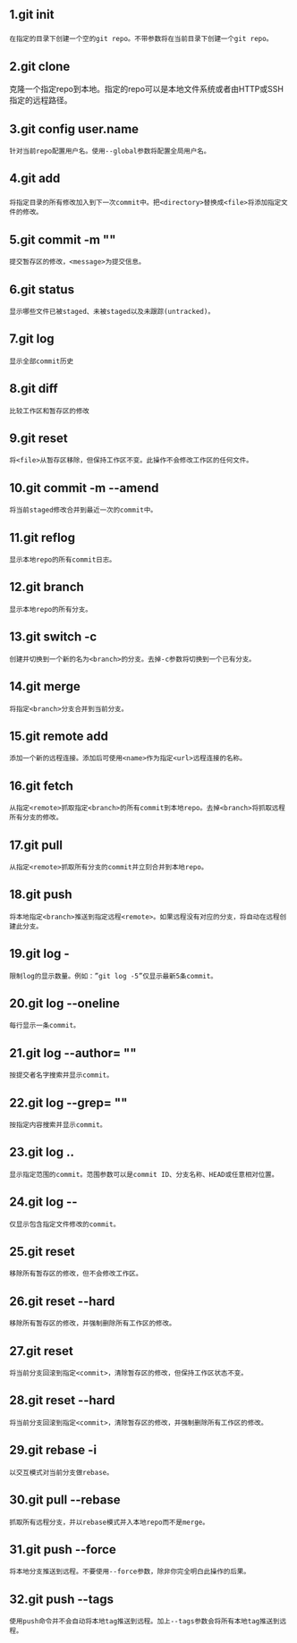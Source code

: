 ## 1.git init <dir>
	在指定的目录下创建一个空的git repo。不带参数将在当前目录下创建一个git repo。
## 2.git clone <repo>  
克隆一个指定repo到本地。指定的repo可以是本地⽂件系统或者由HTTP或SSH指定的远程路径。     
## 3.git config user.name <name>  
	针对当前repo配置⽤户名。使⽤--global参数将配置全局⽤户名。    
## 4.git add <dir> 
	将指定⽬录的所有修改加⼊到下⼀次commit中。把<directory>替换成<file>将添加指定⽂件的修改。    
## 5.git commit -m "<message>"
	提交暂存区的修改，<message>为提交信息。           
## 6.git status
	显示哪些⽂件已被staged、未被staged以及未跟踪(untracked)。
## 7.git log  
	显示全部commit历史  
## 8.git diff    
	⽐较⼯作区和暂存区的修改    
## 9.git reset <file>    
	将<file>从暂存区移除，但保持⼯作区不变。此操作不会修改⼯作区的任何⽂件。  
## 10.git commit -m <message> --amend  
	将当前staged修改合并到最近⼀次的commit中。
## 11.git reflog
	显示本地repo的所有commit⽇志。  
## 12.git branch  
	显示本地repo的所有分⽀。  
## 13.git switch -c <branch>  
	创建并切换到⼀个新的名为<branch>的分⽀。去掉-c参数将切换到⼀个已有分⽀。  
## 14.git merge <branch>   
	将指定<branch>分⽀合并到当前分⽀。  
## 15.git remote add <name> <url>  
	添加⼀个新的远程连接。添加后可使⽤<name>作为指定<url>远程连接的名称。  
## 16.git fetch <remote> <branch>  
	从指定<remote>抓取指定<branch>的所有commit到本地repo。去掉<branch>将抓取远程所有分⽀的修改。  
## 17.git pull <remote>  
	从指定<remote>抓取所有分⽀的commit并⽴刻合并到本地repo。  
## 18.git push <remote> <branch>  
	将本地指定<branch>推送到指定远程<remote>。如果远程没有对应的分⽀，将⾃动在远程创建此分⽀。  
## 19.git log -<limit>  
	限制log的显示数量。例如：”git log -5”仅显示最新5条commit。  
## 20.git log --oneline  
	每⾏显示⼀条commit。  
## 21.git log --author= "<pattern>"   
	按提交者名字搜索并显示commit。  
## 22.git log --grep= "<pattern>"  
	按指定内容搜索并显示commit。  
## 23.git log <since>..<until>  
	显示指定范围的commit。范围参数可以是commit ID、分⽀名称、HEAD或任意相对位置。  
## 24.git log -- <file>  
	仅显示包含指定⽂件修改的commit。  
## 25.git reset  
	移除所有暂存区的修改，但不会修改⼯作区。  
## 26.git reset --hard  
	移除所有暂存区的修改，并强制删除所有⼯作区的修改。  
## 27.git reset <commit>  
	将当前分⽀回滚到指定<commit>，清除暂存区的修改，但保持⼯作区状态不变。  
## 28.git reset --hard <commit>  
	将当前分⽀回滚到指定<commit>，清除暂存区的修改，并强制删除所有⼯作区的修改。  
## 29.git rebase -i <base>  
	以交互模式对当前分⽀做rebase。  
## 30.git pull --rebase <remote>  
	抓取所有远程分⽀，并以rebase模式并⼊本地repo⽽不是merge。  
## 31.git push <remote> --force  
	将本地分⽀推送到远程。不要使⽤--force参数，除⾮你完全明⽩此操作的后果。  
## 32.git push <remote> --tags  
	使⽤push命令并不会⾃动将本地tag推送到远程。加上--tags参数会将所有本地tag推送到远程。  









